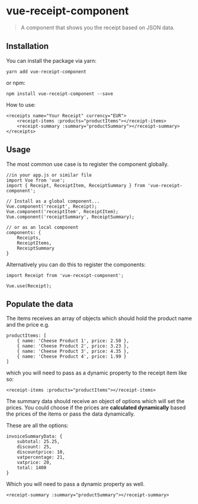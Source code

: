# vue-receipt-component

> A component that shows you the receipt based on JSON data.

## Installation
You can install the package via yarn:
```
yarn add vue-receipt-component
```
or npm:
```
npm install vue-receipt-component --save
```

How to use:
```
<receipts name="Your Receipt" currency="EUR">
    <receipt-items :products="productItems"></receipt-items>
    <receipt-summary :summary="productSummary"></receipt-summary>
</receipts>
```

## Usage

The most common use case is to register the component globally.
```
//in your app.js or similar file
import Vue from 'vue';
import { Receipt, ReceiptItem, ReceiptSummary } from 'vue-receipt-component';

// Install as a global component...
Vue.component('receipt', Receipt);
Vue.component('receiptItem', ReceiptItem);
Vue.component('receiptSummary', ReceiptSummary);

// or as an local component
components: {
    Receipts,
    ReceiptItems,
    ReceiptSummary
}
```
Alternatively you can do this to register the components:
```
import Receipt from 'vue-receipt-component';

Vue.use(Receipt);
```

## Populate the  data
The items receives an array of objects which should hold the product name and the price
e.g.
```
productItems: [
    { name: 'Cheese Product 1', price: 2.50 },
    { name: 'Cheese Product 2', price: 3.23 },
    { name: 'Cheese Product 3', price: 4.35 },
    { name: 'Cheese Product 4', price: 1.99 }
]
```
which you will need to pass as a dynamic property to the receipt item like so:
```
<receipt-items :products="productItems"></receipt-items>
```


The summary data should receive an object of options which will set the prices.
You could choose if the prices are **calculated dynamically** based the prices of the items
or pass the data dynamically.

These are all the options:
```
invoiceSummaryData: {
    subtotal: 25.25,
    discount: 25,
    discountprice: 10,
    vatpercentage: 21,
    vatprice: 20,
    total: 1400
}
```
Which you will need to pass a dynamic property as well.
```
<receipt-summary :summary="productSummary"></receipt-summary>
```

